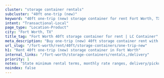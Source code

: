 ```yaml
---
cluster: "storage container rentals"
subcluster: "40ft one-trip (new)"
keyword: "40ft one-trip (new) storage container for rent Fort Worth, TX"
intent: "Transactional-Local"
page_type: "Location-Product"
city: "Fort Worth, TX"
title_tag: "Fort Worth 40ft storage container for rent | LC Container"
meta_description: "Buy one-trip (new) 40ft storage container rent with local delivery in Fort Worth, TX. LC Container — local Since 2003. Request a fast quote today."
url_slug: "/fort-worth/rent/40ft/storage-containers/one-trip-new"
h1: "Rent 40ft one-trip (new) storage container in Fort Worth"
internal_links: "/fort-worth/storage-containers/rentals,/delivery"
priority: 1
notes: "State minimum rental terms, monthly rate ranges, delivery/pickup fees, service area."
noindex: false
---
```


<!-- TODO: Add unique city/inventory copy, images, and internal links here. -->
